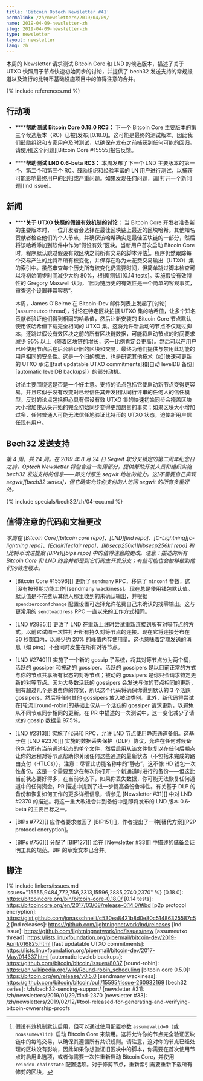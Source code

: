 ```yaml
---
title: 'Bitcoin Optech Newsletter #41'
permalink: /zh/newsletters/2019/04/09/
name: 2019-04-09-newsletter-zh
slug: 2019-04-09-newsletter-zh
type: newsletter
layout: newsletter
lang: zh
---
```

本周的 Newsletter 请求测试 Bitcoin Core 和 LND 的候选版本，描述了关于 UTXO 快照用于节点快速初始同步的讨论，并提供了 bech32 发送支持的常规报道以及流行的比特币基础设施项目中的值得注意的合并。

{% include references.md %}

## 行动项

- **<!--help-test-bitcoin-core-0-18-0-rc3-->****帮助测试 Bitcoin Core 0.18.0 RC3：** 下一个 Bitcoin Core 主要版本的第三个候选版本（RC）已被[发布][0.18.0]。这可能是最终的测试版本，因此我们鼓励组织和专家用户及时测试，以确保在发布之前捕获到任何可能的回归。请使用[这个问题][Bitcoin Core #15555]报告反馈。

- **<!--help-test-lnd-0-6-beta-rc3-->****帮助测试 LND 0.6-beta RC3：** 本周发布了下一个 LND 主要版本的第一个、第二个和第三个 RC。鼓励组织和经验丰富的 LN 用户进行测试，以捕获可能影响最终用户的回归或严重问题。如果发现任何问题，请[打开一个新问题][lnd issue]。

## 新闻

- **<!--discussion-about-an-assumed-valid-mechanism-for-utxo-snapshots-->****关于 UTXO 快照的假设有效机制的讨论：** 当 Bitcoin Core 开发者准备新的主要版本时，一位开发者会选择在最佳区块链上最近的区块哈希。其他知名贡献者检查他们的个人节点，并确保该哈希确实是最佳区块链的一部分，然后将该哈希添加到软件中作为“假设有效”区块。当新用户首次启动 Bitcoin Core 时，程序默认跳过假设有效区块之前所有交易的脚本评估[^full-chain-verification]。程序仍然跟踪每个交易产生的比特币所有权变化，并保存在称为未花费交易输出（UTXO）集的索引中。虽然审查每个历史所有权变化仍需要时间，但简单跳过脚本检查可以将初始同步时间减少大约 80%，根据[测试][0.14 tests]。实施假设有效特性的 Gregory Maxwell 认为，“因为链历史的有效性是一个简单的客观事实，审查这个设置非常容易”。

  本周，James O'Beirne 在 Bitcoin-Dev 邮件列表上发起了[讨论][assumeutxo thread]，讨论在特定区块拍摄 UTXO 集的哈希值，让多个知名贡献者验证他们得到相同的哈希值，然后让新安装的 Bitcoin Core 节点默认使用该哈希值下载完全相同的 UTXO 集。这将允许新启动的节点不仅跳过脚本，还跳过假设有效区块之前的所有区块链数据，可能将启动节点的时间要求减少 95% 以上（随着区块链的增长，这一比例肯定会更高）。然后可以在用户已经使用节点后在后台验证旧的区块和交易，最终为他们提供与禁用此功能的用户相同的安全性。这是一个旧的想法，也是研究其他技术（如[快速可更新的 UTXO 承诺][fast
  updatable UTXO commitments]和[自动 levelDB 备份][automatic levelDB backups]）的部分动机。

  讨论主要围绕这是否是一个好主意。支持的论点包括它使启动新节点变得更容易，并且它似乎没有改变对已经信任其开发团队同行评审的任何人的信任模型。反对的论点包括担心具有假设有效 UTXO 集的快速初始同步会掩盖区块大小增加使从头开始的完全初始同步变得更加昂贵的事实；如果区块大小增加过多，任何普通人可能无法信任地验证比特币的 UTXO 状态，迫使新用户信任现有用户。

## Bech32 发送支持

*第 4 周，共 24 周。在 2019 年 8 月 24 日 Segwit 软分叉锁定的第二周年纪念日之前，Optech Newsletter 将包含这一每周部分，提供帮助开发人员和组织实施 bech32 发送支持的信息——即支付原生 segwit 地址的能力。这[不需要自己实现 segwit][bech32 series]，但它确实允许你支付的人访问 segwit 的所有多重好处。*

{% include specials/bech32/zh/04-ecc.md %}

## 值得注意的代码和文档更改

*本周在 [Bitcoin Core][bitcoin core repo]、[LND][lnd repo]、[C-Lightning][c-lightning repo]、[Eclair][eclair repo]、[libsecp256k1][libsecp256k1 repo] 和 [比特币改进提案 (BIPs)][bips repo] 中的值得注意的更改。注意：描述的所有 Bitcoin Core 和 LND 的合并都是到它们的主开发分支；有些可能也会被移植到他们的待定版本。*

- [Bitcoin Core #15596][] 更新了 `sendmany` RPC，移除了 `minconf` 参数，这[没有按预期功能工作][sendmany wackiness]。现在总是使用钱包默认值。默认值是不花费从其他人那里收到的未确认输出，并根据 `spendzeroconfchange` 配置设置可选择允许花费自己未确认的找零输出。这与更常用的 `sendtoaddress` RPC 一直以来的工作方式相同。

- [LND #2885][] 更改了 LND 在重新上线时尝试重新连接到所有对等节点的方式。以前它试图一次性打开所有持久对等节点的连接。现在它将连接分布在 30 秒窗口内，以减少约 20% 的峰值内存使用量。这也意味着定期发送的消息（如 ping）不会同时发生在所有对等节点。

- [LND #2740][] 实施了一个新的 gossip 子系统，将其对等节点分为两个桶，活跃的 gossiper 和被动的 gossiper。活跃的 gossipers 是以目前正常的方式与你的节点共享所有状态的对等节点；被动的 gossipers 是你只会请求特定更新的对等节点。因为大多数活跃的 gossipers 会发送与你的节点相同的更新，拥有超过几个是浪费你的带宽，所以这个代码将确保你得到默认的 3 个活跃 gossipers，然后将任何其他 gossipers 放入被动类别。此外，新代码将尝试在[轮流][round-robin]的基础上仅从一个活跃的 gossiper 请求更新，以避免从不同节点同步相同的更新。在 PR 中描述的一次测试中，这一变化减少了请求的 gossip 数据量 97.5%。

- [LND #2313][] 实施了代码和 RPC，允许 LND 节点使用静态通道备份。这基于在 [LND #2370][] 实施的数据丢失保护（DLP）协议，允许在任何时候备份包含所有当前通道状态的单个文件，然后启用从该文件恢复以在任何后期点让你的远程对等节点帮助你关闭任何这些通道的最新状态（不包括未完成的路由支付（HTLCs））。注意：尽管此功能名称中的“静态”，这不像 HD 钱包一次性备份。这是一个需要至少在每次你打开一个新通道时进行的备份——但这比当前状态要好得多，在当前状态下，如果你丢失数据，你可能无法恢复任何通道中的任何资金。PR 描述中提到了进一步提高备份鲁棒性。有关基于 DLP 的备份和恢复如何工作的更多详细信息，请参见 [Newsletter #31][] 中对 LND #2370 的描述。将这一重大改进合并到备份中是即将发布的 LND 版本 0.6-beta 的主要目标之一。

- [BIPs #772][] 应作者要求撤回了 [BIP151][]，作者提出了一种[替代方案][P2P protocol encryption]。

- [BIPs #756][] 分配了 [BIP127][] 给在 [Newsletter #33][] 中描述的储备金证明工具的规范。BIP 的草案文本已合并。

## 脚注

[^full-chain-verification]:
    假设有效机制默认启用，但可以通过使用配置参数 `assumevalid=0`（或 `noassumevalid`）启动 Bitcoin Core 来禁用。这将允许你的节点完全验证区块链中的每笔交易，以确保其遵循所有共识规则。请注意，这对你的节点已经处理的区块没有影响，因此如果你想验证旧区块中的脚本，你需要在首次使用节点时启用此选项，或者你需要一次性重新启动 Bitcoin Core，并使用 `reindex-chainstate` 配置选项。对于修剪节点，重新索引需要重新下载所有修剪的区块。

{% include linkers/issues.md issues="15555,9484,772,756,2313,15596,2885,2740,2370" %}
[0.18.0]: https://bitcoincore.org/bin/bitcoin-core-0.18.0/
[0.14 tests]: https://bitcoincore.org/en/2017/03/08/release-0.14.0/#ibd
[p2p protocol encryption]: https://gist.github.com/jonasschnelli/c530ea8421b8d0e80c51486325587c52
[lnd releases]: https://github.com/lightningnetwork/lnd/releases
[lnd issue]: https://github.com/lightningnetwork/lnd/issues/new
[assumeutxo thread]: https://lists.linuxfoundation.org/pipermail/bitcoin-dev/2019-April/016825.html
[fast updatable UTXO commitments]: https://lists.linuxfoundation.org/pipermail/bitcoin-dev/2017-May/014337.html
[automatic leveldb backups]: https://github.com/bitcoin/bitcoin/issues/8037
[round-robin]: https://en.wikipedia.org/wiki/Round-robin_scheduling
[bitcoin core 0.5.0]: https://bitcoin.org/en/release/v0.5.0
[sendmany wackiness]: https://github.com/bitcoin/bitcoin/pull/15595#issue-260932169
[bech32 series]: /zh/bech32-sending-support/
[newsletter #31]: /zh/newsletters/2019/01/29/#lnd-2370
[newsletter #33]: /zh/newsletters/2019/02/12/#tool-released-for-generating-and-verifying-bitcoin-ownership-proofs